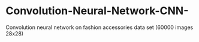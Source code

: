 # Convolution-Neural-Network-CNN-
Convolution neural network on fashion accessories data set (60000 images 28x28)
